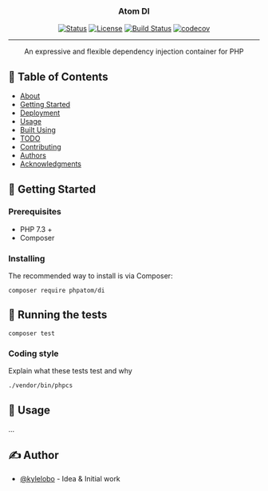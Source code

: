 <h3 align="center">Atom DI</h3>

<div align="center">

[![Status](https://img.shields.io/badge/status-active-success.svg)]()
[![License](https://img.shields.io/badge/license-MIT-blue.svg)](/LICENSE)
[![Build Status](https://travis-ci.org/phpatom/DI.svg?branch=master)](https://travis-ci.org/phpatom/DI)
[![codecov](https://codecov.io/gh/phpatom/DI/branch/master/graph/badge.svg)](https://codecov.io/gh/phpatom/DI)


</div>

---

<p align="center">
    An expressive and flexible dependency injection container for PHP
    <br> 
</p>

## 📝 Table of Contents

- [About](#about)
- [Getting Started](#getting_started)
- [Deployment](#deployment)
- [Usage](#usage)
- [Built Using](#built_using)
- [TODO](../TODO.md)
- [Contributing](../CONTRIBUTING.md)
- [Authors](#authors)
- [Acknowledgments](#acknowledgement)


## 🏁 Getting Started <a name = "getting_started"></a>



### Prerequisites


- PHP 7.3 +
- Composer 


### Installing

The recommended way to install is via Composer:


```
composer require phpatom/di
```


## 🔧 Running the tests <a name = "tests"></a>
 
```
composer test
```

### Coding style

Explain what these tests test and why

```
./vendor/bin/phpcs
```

## 🎈 Usage <a name="usage"></a>

...

## ✍️ Author <a name = "authors"></a>

- [@kylelobo](https://github.com/dani-gouken) - Idea & Initial work

